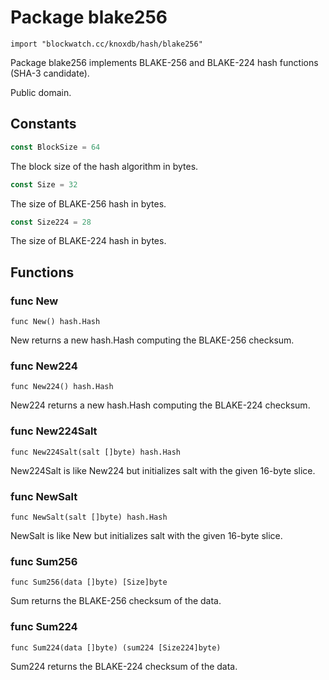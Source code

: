 Package blake256
=====================

	import "blockwatch.cc/knoxdb/hash/blake256"

Package blake256 implements BLAKE-256 and BLAKE-224 hash functions (SHA-3
candidate).

Public domain.


Constants
---------

``` go
const BlockSize = 64
```
The block size of the hash algorithm in bytes.

``` go
const Size = 32
```
The size of BLAKE-256 hash in bytes.

``` go
const Size224 = 28
```
The size of BLAKE-224 hash in bytes.


Functions
---------

### func New

	func New() hash.Hash

New returns a new hash.Hash computing the BLAKE-256 checksum.

### func New224

	func New224() hash.Hash

New224 returns a new hash.Hash computing the BLAKE-224 checksum.

### func New224Salt

	func New224Salt(salt []byte) hash.Hash

New224Salt is like New224 but initializes salt with the given 16-byte slice.

### func NewSalt

	func NewSalt(salt []byte) hash.Hash

NewSalt is like New but initializes salt with the given 16-byte slice.

### func Sum256

	func Sum256(data []byte) [Size]byte

Sum returns the BLAKE-256 checksum of the data.

### func Sum224

	func Sum224(data []byte) (sum224 [Size224]byte)

Sum224 returns the BLAKE-224 checksum of the data.
